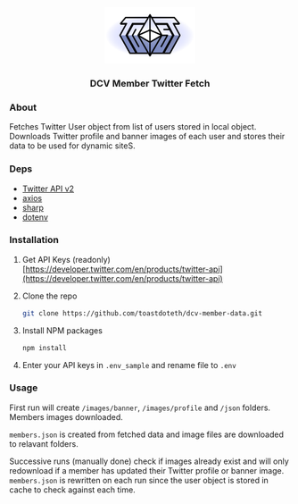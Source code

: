 <div align="center">
  <a href="https://twitter.com/intocryptoast">
    <img src="./toast_logo.png" alt="Logo" height="100">
  </a>
<h3>DCV Member Twitter Fetch</h3>
</div>

### About

Fetches Twitter User object from list of users stored in local object. Downloads Twitter profile and banner images of each user and stores their data to be used for dynamic siteS.

### Deps

* [Twitter API v2](https://www.npmjs.com/package/twitter-api-v2)
* [axios](https://www.npmjs.com/package/axios)
* [sharp](https://www.npmjs.com/package/sharp)
* [dotenv](https://www.npmjs.com/package/dotenv)

### Installation

1. Get API Keys (readonly)  [https://developer.twitter.com/en/products/twitter-api](https://developer.twitter.com/en/products/twitter-api)

2. Clone the repo
   ```sh
   git clone https://github.com/toastdoteth/dcv-member-data.git
   ```
3. Install NPM packages
   ```sh
   npm install
   ```
4. Enter your API keys in `.env_sample` and rename file to `.env`

### Usage

First run will create `/images/banner`, `/images/profile` and `/json` folders. Members images downloaded.

`members.json` is created from fetched data and image files are downloaded to relavant folders.

Successive runs (manually done) check if images already exist and will only redownload if a member has updated their Twitter profile or banner image. `members.json` is rewritten on each run since the user object is stored in cache to check against each time.
